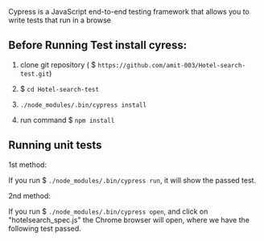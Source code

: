 Cypress is a JavaScript end-to-end testing framework that allows you to write tests that run in a browse

## Before Running Test install cyress: 
   
   

1. clone git repository ( $ `https://github.com/amit-003/Hotel-search-test.git`)

2. $ `cd Hotel-search-test`

3. `./node_modules/.bin/cypress install`

4. run command 
   $ `npm install`



 

## Running unit tests
1st method:

If you run $ `./node_modules/.bin/cypress run`, it will show the passed test.


2nd method:

If you run $ `./node_modules/.bin/cypress open`, and click on "hotelsearch_spec.js" the Chrome browser will open, where we have the following test passed.
